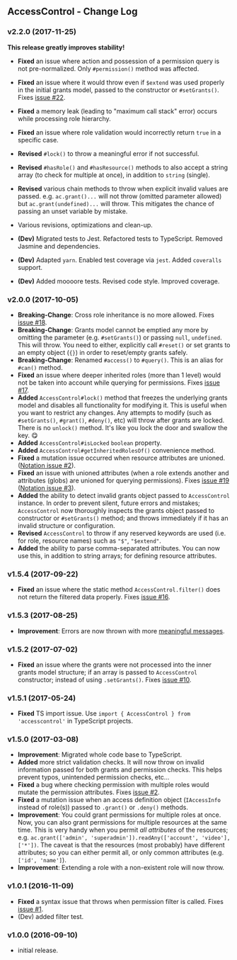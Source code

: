 ## AccessControl - Change Log

### v2.2.0 (2017-11-25)

**This release greatly improves stability!**

- **Fixed** an issue where action and possession of a permission query is not pre-normalized. Only   `#permission()` method was affected.
- **Fixed** an issue where it would throw even if `$extend` was used properly in the initial grants model, passed to the constructor or `#setGrants()`. Fixes [issue #22](https://github.com/onury/accesscontrol/issues/22).
- **Fixed** a memory leak (leading to "maximum call stack" error) occurs while processing role hierarchy.
- **Fixed** an issue where role validation would incorrectly return `true` in a specific case.
- **Revised** `#lock()` to throw a meaningful error if not successful.
- **Revised** `#hasRole()` and `#hasResource()` methods to also accept a string array (to check for multiple at once), in addition to `string` (single).
- **Revised** various chain methods to throw when explicit invalid values are passed. e.g. `ac.grant()...` will not throw (omitted parameter allowed) but `ac.grant(undefined)...` will throw. This mitigates the chance of passing an unset variable by mistake.
- Various revisions, optimizations and clean-up.

- **(Dev)** Migrated tests to Jest. Refactored tests to TypeScript. Removed Jasmine and dependencies. 
- **(Dev)** Adapted `yarn`. Enabled test coverage via `jest`. Added `coveralls` support.
- **(Dev)** Added moooore tests. Revised code style. Improved coverage.

### v2.0.0 (2017-10-05)

- **Breaking-Change**: Cross role inheritance is no more allowed. Fixes [issue #18](https://github.com/onury/accesscontrol/issues/18).
- **Breaking-Change**: Grants model cannot be emptied any more by omitting the parameter (e.g. `#setGrants()`) or passing `null`, `undefined`. This will throw. You need to either, explicitly call `#reset()` or set grants to an empty object (`{}`) in order to reset/empty grants safely. 
- **Breaking-Change**: Renamed `#access()` to `#query()`. This is an alias for `#can()` method.  
- **Fixed** an issue where deeper inherited roles (more than 1 level) would not be taken into account while querying for permissions. Fixes [issue #17](https://github.com/onury/accesscontrol/issues/17).
- **Added** `AccessControl#lock()` method that freezes the underlying grants model and disables all functionality for modifying it. This is useful when you want to restrict any changes. Any attempts to modify (such as `#setGrants()`, `#grant()`, `#deny()`, etc) will throw after grants are locked. There is no `unlock()` method. It's like you lock the door and swallow the key. :yum:
- **Added** `AccessControl#isLocked` `boolean` property.
- **Added** `AccessControl#getInheritedRolesOf()` convenience method.
- **Fixed** a mutation issue occurred when resource attributes are unioned. ([Notation issue #2][notation-issue-2]).
- **Fixed** an issue with unioned attributes (when a role extends another and attributes (globs) are unioned for querying permissions). Fixes [issue #19](https://github.com/onury/accesscontrol/issues/19) ([Notation issue #3][notation-issue-3]).
- **Added** the ability to detect invalid grants object passed to `AccessControl` instance. In order to prevent silent, future errors and mistakes; `AccessControl` now thoroughly inspects the grants object passed to constructor or `#setGrants()` method; and throws immediately if it has an invalid structure or configuration.
- **Revised** `AccessControl` to throw if any reserved keywords are used (i.e. for role, resource names) such as `"$"`, `"$extend"`.
- **Added** the ability to parse comma-separated attributes. You can now use this, in addition to string arrays; for defining resource attributes.

### v1.5.4 (2017-09-22)

- **Fixed** an issue where the static method `AccessControl.filter()` does not return the filtered data properly. Fixes [issue #16](https://github.com/onury/accesscontrol/issues/16).

### v1.5.3 (2017-08-25)

- **Improvement**: Errors are now thrown with more [meaningful messages](https://github.com/onury/accesscontrol/issues/13#issuecomment-324755478).

### v1.5.2 (2017-07-02)

- **Fixed** an issue where the grants were not processed into the inner grants model structure; if an array is passed to `AccessControl` constructor; instead of using `.setGrants()`. Fixes [issue #10](https://github.com/onury/accesscontrol/issues/10).

### v1.5.1 (2017-05-24)

- **Fixed** TS import issue. Use `import { AccessControl } from 'accesscontrol'` in TypeScript projects.

### v1.5.0 (2017-03-08)

- **Improvement**: Migrated whole code base to TypeScript.
- **Added** more strict validation checks. It will now throw on invalid information passed for both grants and permission checks. This helps prevent typos, unintended permission checks, etc...
- **Fixed** a bug where checking permission with multiple roles would mutate the permission attributes. Fixes [issue #2](https://github.com/onury/accesscontrol/issues/2).
- **Fixed** a mutation issue when an access definition object (`IAccessInfo` instead of role(s)) passed to `.grant()` or `.deny()` methods.
- **Improvement**: You could grant permissions for multiple roles at once. Now, you can also grant permissions for multiple resources at the same time. This is very handy when you permit _all attributes_ of the resources; e.g. `ac.grant(['admin', 'superadmin']).readAny(['account', 'video'], ['*'])`. The caveat is that the resources (most probably) have different attributes; so you can either permit all, or only common attributes (e.g. `['id', 'name']`).
- **Improvement**: Extending a role with a non-existent role will now throw.

### v1.0.1 (2016-11-09)

- **Fixed** a syntax issue that throws when permission filter is called. Fixes [issue #1](https://github.com/onury/accesscontrol/issues/1).
- (Dev) added filter test.

### v1.0.0 (2016-09-10)

- initial release.


[notation]:https://github.com/onury/notation
[notation-issue-2]:https://github.com/onury/notation/issues/2
[notation-issue-3]:https://github.com/onury/notation/issues/3

